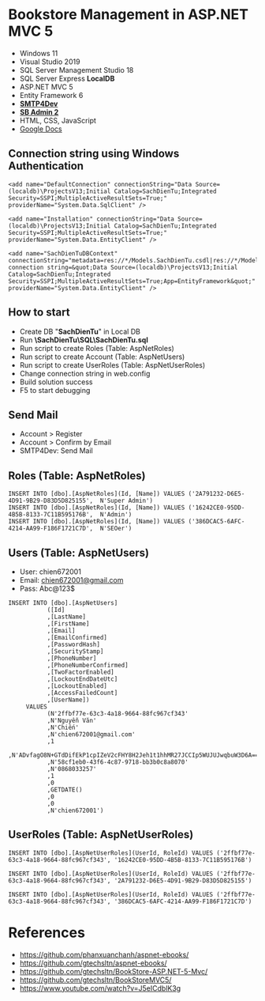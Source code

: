 # Bookstore Management in ASP.NET MVC 5 
+ Windows 11
+ Visual Studio 2019
+ SQL Server Management Studio 18
+ SQL Server Express **LocalDB**
+ ASP.NET MVC 5
+ Entity Framework 6
+ [**SMTP4Dev**](https://github.com/rnwood/smtp4dev/)
+ [**SB Admin 2**](https://github.com/StartBootstrap/startbootstrap-sb-admin-2)
+ HTML, CSS, JavaScript
+ [Google Docs](https://docs.google.com/document/d/1MrG85vfEP8z_4rXdPEqtRSbv4vslUnvESuxBKp-D-Gk/)

## Connection string using Windows Authentication
```
<add name="DefaultConnection" connectionString="Data Source=(localdb)\ProjectsV13;Initial Catalog=SachDienTu;Integrated Security=SSPI;MultipleActiveResultSets=True;" providerName="System.Data.SqlClient" />

<add name="Installation" connectionString="Data Source=(localdb)\ProjectsV13;Initial Catalog=SachDienTu;Integrated Security=SSPI;MultipleActiveResultSets=True;" providerName="System.Data.EntityClient" />

<add name="SachDienTuDBContext" connectionString="metadata=res://*/Models.SachDienTu.csdl|res://*/Models.SachDienTu.ssdl|res://*/Models.SachDienTu.msl;provider=System.Data.SqlClient;provider connection string=&quot;Data Source=(localdb)\ProjectsV13;Initial Catalog=SachDienTu;Integrated Security=SSPI;MultipleActiveResultSets=True;App=EntityFramework&quot;" providerName="System.Data.EntityClient" />
```

## How to start
+ Create DB "**SachDienTu**" in Local DB
+ Run **\SachDienTu\SQL\SachDienTu.sql**
+ Run script to create Roles (Table: AspNetRoles)
+ Run script to create Account (Table: AspNetUsers)
+ Run script to create UserRoles (Table: AspNetUserRoles)
+ Change connection string in web.config
+ Build solution success
+ F5 to start debugging

## Send Mail
+ Account > Register
+ Account > Confirm by Email
+ SMTP4Dev: Send Mail

## Roles (Table: AspNetRoles)
```
INSERT INTO [dbo].[AspNetRoles](Id, [Name]) VALUES ('2A791232-D6E5-4D91-9B29-D83D5D825155',  N'Super Admin')
INSERT INTO [dbo].[AspNetRoles](Id, [Name]) VALUES ('16242CE0-95DD-4B5B-8133-7C11B595176B',  N'Admin')
INSERT INTO [dbo].[AspNetRoles](Id, [Name]) VALUES ('386DCAC5-6AFC-4214-AA99-F186F1721C7D',  N'SEOer')
```

## Users (Table: AspNetUsers)
+ User: chien672001
+ Email: chien672001@gmail.com
+ Pass: Abc@123$

```
INSERT INTO [dbo].[AspNetUsers]
           ([Id]
           ,[LastName]
           ,[FirstName]
           ,[Email]
           ,[EmailConfirmed]
           ,[PasswordHash]
           ,[SecurityStamp]
           ,[PhoneNumber]
           ,[PhoneNumberConfirmed]
           ,[TwoFactorEnabled]
           ,[LockoutEndDateUtc]
           ,[LockoutEnabled]
           ,[AccessFailedCount]
           ,[UserName])
     VALUES
           (N'2ffbf77e-63c3-4a18-9664-88fc967cf343'
           ,N'Nguyễn Văn'
           ,N'Chiến'
           ,N'chien672001@gmail.com'
           ,1
           ,N'ADvfagO8N+GTdDifEkP1cpIZeV2cFHY8H2Jeh1t1hhMR27JCCIp5WUJUJwqbuW3D6A=='
           ,N'58cf1eb0-43f6-4c87-9718-bb3b0c8a8070'
           ,N'0868033257'
           ,1
           ,0
           ,GETDATE()
           ,0
           ,0
           ,N'chien672001')
```

## UserRoles (Table: AspNetUserRoles)
```
INSERT INTO [dbo].[AspNetUserRoles](UserId, RoleId) VALUES ('2ffbf77e-63c3-4a18-9664-88fc967cf343', '16242CE0-95DD-4B5B-8133-7C11B595176B')

INSERT INTO [dbo].[AspNetUserRoles](UserId, RoleId) VALUES ('2ffbf77e-63c3-4a18-9664-88fc967cf343', '2A791232-D6E5-4D91-9B29-D83D5D825155')

INSERT INTO [dbo].[AspNetUserRoles](UserId, RoleId) VALUES ('2ffbf77e-63c3-4a18-9664-88fc967cf343', '386DCAC5-6AFC-4214-AA99-F186F1721C7D')
```

# References
+ https://github.com/phanxuanchanh/aspnet-ebooks/
+ https://github.com/gtechsltn/aspnet-ebooks/
+ https://github.com/gtechsltn/BookStore-ASP.NET-5-Mvc/
+ https://github.com/gtechsltn/BookStoreMVC5/
+ https://www.youtube.com/watch?v=J5eICdblK3g
